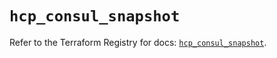# `hcp_consul_snapshot`

Refer to the Terraform Registry for docs: [`hcp_consul_snapshot`](https://registry.terraform.io/providers/hashicorp/hcp/0.101.0/docs/resources/consul_snapshot).
